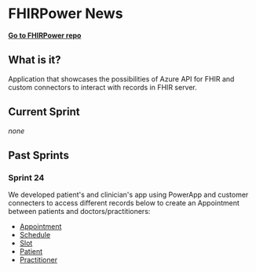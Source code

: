 # FHIRPower News

[**Go to FHIRPower repo**](https://github.com/microsoft/FHIRPower)

## What is it?

Application that showcases the possibilities of Azure API for FHIR and custom connectors to interact with records in FHIR server.

## Current Sprint

*none*

## Past Sprints

### Sprint 24

We developed patient's and clinician's app using PowerApp and customer connecters to access different records below to create an Appointment between patients and doctors/practitioners:

- [Appointment](https://www.hl7.org/fhir/appointment.html)
- [Schedule](https://www.hl7.org/fhir/schedule.html)
- [Slot](https://www.hl7.org/fhir/slot.html)
- [Patient](https://www.hl7.org/fhir/patient.html)
- [Practitioner](https://www.hl7.org/fhir/practitioner.html) 

